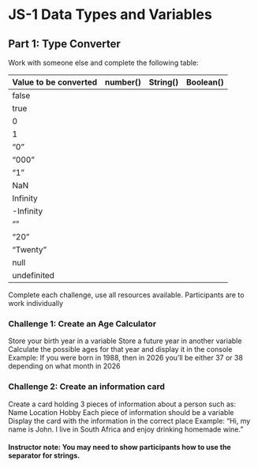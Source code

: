 # JS-1 Data Types and Variables

## Part 1: Type Converter

Work with someone else and complete the following table:

| Value to be converted | number() | String() | Boolean() |
|-----------------------|----------|----------|-----------|
| false                 |          |          |           |
| true                  |          |          |           |
| 0                     |          |          |           |
| 1                     |          |          |           |
| “0”                   |          |          |           |
| “000”                 |          |          |           |
| “1”                   |          |          |           |
| NaN                   |          |          |           |
| Infinity              |          |          |           |
| -Infinity             |          |          |           |
| “”                    |          |          |           |
| “20”                  |          |          |           |
| “Twenty”              |          |          |           |
| null                  |          |          |           |
| undefinited           |          |          |           |

Complete each challenge, use all resources available. 
Participants are to work individually

### Challenge 1: Create an Age Calculator

Store your birth year in a variable
Store a future year in another variable 
Calculate the possible ages for that year and display it in the console 
Example: If you were born in 1988, then in 2026 you’ll be either 37 or 38 depending on what month in 2026



### Challenge 2: Create an information card

Create a card holding 3 pieces of information about a person such as:
Name
Location
Hobby
Each piece of information should be a variable
Display the card with the information in the correct place
Example: “Hi, my name is John. I live in South Africa and enjoy drinking homemade wine.”

#### Instructor note: You may need to show participants how to use the separator for strings. 
